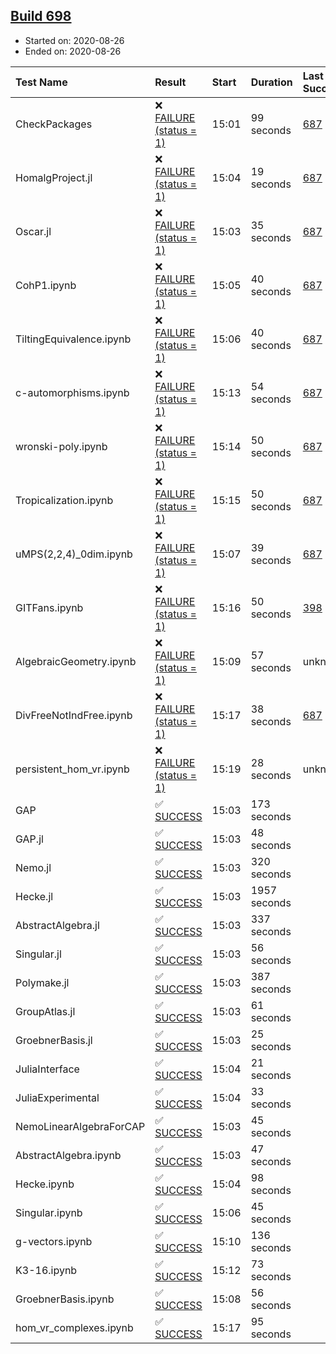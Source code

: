 ## [Build 698](https://oscarci.mathematik.uni-kl.de/job/oscar-stable/698/)

* Started on: 2020-08-26
* Ended on: 2020-08-26

| Test Name    | Result | Start | Duration | Last Success | First Failure |
|:-------------|:-------|:------|:---------|:-------------|:--------------|
| CheckPackages | ❌ [FAILURE (status = 1)](https://oscarci.mathematik.uni-kl.de/job/oscar-stable/698/artifact/logs/build-698/CheckPackages.log) | 15:01 | 99 seconds | [687](https://oscarci.mathematik.uni-kl.de/job/oscar-stable/687/) | [688](https://oscarci.mathematik.uni-kl.de/job/oscar-stable/688/) |
| HomalgProject.jl | ❌ [FAILURE (status = 1)](https://oscarci.mathematik.uni-kl.de/job/oscar-stable/698/artifact/logs/build-698/HomalgProject.jl.log) | 15:04 | 19 seconds | [687](https://oscarci.mathematik.uni-kl.de/job/oscar-stable/687/) | [688](https://oscarci.mathematik.uni-kl.de/job/oscar-stable/688/) |
| Oscar.jl | ❌ [FAILURE (status = 1)](https://oscarci.mathematik.uni-kl.de/job/oscar-stable/698/artifact/logs/build-698/Oscar.jl.log) | 15:03 | 35 seconds | [687](https://oscarci.mathematik.uni-kl.de/job/oscar-stable/687/) | [688](https://oscarci.mathematik.uni-kl.de/job/oscar-stable/688/) |
| CohP1.ipynb | ❌ [FAILURE (status = 1)](https://oscarci.mathematik.uni-kl.de/job/oscar-stable/698/artifact/logs/build-698/CohP1.ipynb.log) | 15:05 | 40 seconds | [687](https://oscarci.mathematik.uni-kl.de/job/oscar-stable/687/) | [688](https://oscarci.mathematik.uni-kl.de/job/oscar-stable/688/) |
| TiltingEquivalence.ipynb | ❌ [FAILURE (status = 1)](https://oscarci.mathematik.uni-kl.de/job/oscar-stable/698/artifact/logs/build-698/TiltingEquivalence.ipynb.log) | 15:06 | 40 seconds | [687](https://oscarci.mathematik.uni-kl.de/job/oscar-stable/687/) | [688](https://oscarci.mathematik.uni-kl.de/job/oscar-stable/688/) |
| c-automorphisms.ipynb | ❌ [FAILURE (status = 1)](https://oscarci.mathematik.uni-kl.de/job/oscar-stable/698/artifact/logs/build-698/c-automorphisms.ipynb.log) | 15:13 | 54 seconds | [687](https://oscarci.mathematik.uni-kl.de/job/oscar-stable/687/) | [688](https://oscarci.mathematik.uni-kl.de/job/oscar-stable/688/) |
| wronski-poly.ipynb | ❌ [FAILURE (status = 1)](https://oscarci.mathematik.uni-kl.de/job/oscar-stable/698/artifact/logs/build-698/wronski-poly.ipynb.log) | 15:14 | 50 seconds | [687](https://oscarci.mathematik.uni-kl.de/job/oscar-stable/687/) | [688](https://oscarci.mathematik.uni-kl.de/job/oscar-stable/688/) |
| Tropicalization.ipynb | ❌ [FAILURE (status = 1)](https://oscarci.mathematik.uni-kl.de/job/oscar-stable/698/artifact/logs/build-698/Tropicalization.ipynb.log) | 15:15 | 50 seconds | [687](https://oscarci.mathematik.uni-kl.de/job/oscar-stable/687/) | [688](https://oscarci.mathematik.uni-kl.de/job/oscar-stable/688/) |
| uMPS(2,2,4)_0dim.ipynb | ❌ [FAILURE (status = 1)](https://oscarci.mathematik.uni-kl.de/job/oscar-stable/698/artifact/logs/build-698/uMPS-2-2-4-_0dim.ipynb.log) | 15:07 | 39 seconds | [687](https://oscarci.mathematik.uni-kl.de/job/oscar-stable/687/) | [688](https://oscarci.mathematik.uni-kl.de/job/oscar-stable/688/) |
| GITFans.ipynb | ❌ [FAILURE (status = 1)](https://oscarci.mathematik.uni-kl.de/job/oscar-stable/698/artifact/logs/build-698/GITFans.ipynb.log) | 15:16 | 50 seconds | [398](https://oscarci.mathematik.uni-kl.de/job/oscar-stable/398/) | [399](https://oscarci.mathematik.uni-kl.de/job/oscar-stable/399/) |
| AlgebraicGeometry.ipynb | ❌ [FAILURE (status = 1)](https://oscarci.mathematik.uni-kl.de/job/oscar-stable/698/artifact/logs/build-698/AlgebraicGeometry.ipynb.log) | 15:09 | 57 seconds | unknown | unknown |
| DivFreeNotIndFree.ipynb | ❌ [FAILURE (status = 1)](https://oscarci.mathematik.uni-kl.de/job/oscar-stable/698/artifact/logs/build-698/DivFreeNotIndFree.ipynb.log) | 15:17 | 38 seconds | [687](https://oscarci.mathematik.uni-kl.de/job/oscar-stable/687/) | [688](https://oscarci.mathematik.uni-kl.de/job/oscar-stable/688/) |
| persistent_hom_vr.ipynb | ❌ [FAILURE (status = 1)](https://oscarci.mathematik.uni-kl.de/job/oscar-stable/698/artifact/logs/build-698/persistent_hom_vr.ipynb.log) | 15:19 | 28 seconds | unknown | unknown |
| GAP | ✅ [SUCCESS](https://oscarci.mathematik.uni-kl.de/job/oscar-stable/698/artifact/logs/build-698/GAP.log) | 15:03 | 173 seconds |  |  |
| GAP.jl | ✅ [SUCCESS](https://oscarci.mathematik.uni-kl.de/job/oscar-stable/698/artifact/logs/build-698/GAP.jl.log) | 15:03 | 48 seconds |  |  |
| Nemo.jl | ✅ [SUCCESS](https://oscarci.mathematik.uni-kl.de/job/oscar-stable/698/artifact/logs/build-698/Nemo.jl.log) | 15:03 | 320 seconds |  |  |
| Hecke.jl | ✅ [SUCCESS](https://oscarci.mathematik.uni-kl.de/job/oscar-stable/698/artifact/logs/build-698/Hecke.jl.log) | 15:03 | 1957 seconds |  |  |
| AbstractAlgebra.jl | ✅ [SUCCESS](https://oscarci.mathematik.uni-kl.de/job/oscar-stable/698/artifact/logs/build-698/AbstractAlgebra.jl.log) | 15:03 | 337 seconds |  |  |
| Singular.jl | ✅ [SUCCESS](https://oscarci.mathematik.uni-kl.de/job/oscar-stable/698/artifact/logs/build-698/Singular.jl.log) | 15:03 | 56 seconds |  |  |
| Polymake.jl | ✅ [SUCCESS](https://oscarci.mathematik.uni-kl.de/job/oscar-stable/698/artifact/logs/build-698/Polymake.jl.log) | 15:03 | 387 seconds |  |  |
| GroupAtlas.jl | ✅ [SUCCESS](https://oscarci.mathematik.uni-kl.de/job/oscar-stable/698/artifact/logs/build-698/GroupAtlas.jl.log) | 15:03 | 61 seconds |  |  |
| GroebnerBasis.jl | ✅ [SUCCESS](https://oscarci.mathematik.uni-kl.de/job/oscar-stable/698/artifact/logs/build-698/GroebnerBasis.jl.log) | 15:03 | 25 seconds |  |  |
| JuliaInterface | ✅ [SUCCESS](https://oscarci.mathematik.uni-kl.de/job/oscar-stable/698/artifact/logs/build-698/JuliaInterface.log) | 15:04 | 21 seconds |  |  |
| JuliaExperimental | ✅ [SUCCESS](https://oscarci.mathematik.uni-kl.de/job/oscar-stable/698/artifact/logs/build-698/JuliaExperimental.log) | 15:04 | 33 seconds |  |  |
| NemoLinearAlgebraForCAP | ✅ [SUCCESS](https://oscarci.mathematik.uni-kl.de/job/oscar-stable/698/artifact/logs/build-698/NemoLinearAlgebraForCAP.log) | 15:03 | 45 seconds |  |  |
| AbstractAlgebra.ipynb | ✅ [SUCCESS](https://oscarci.mathematik.uni-kl.de/job/oscar-stable/698/artifact/logs/build-698/AbstractAlgebra.ipynb.log) | 15:03 | 47 seconds |  |  |
| Hecke.ipynb | ✅ [SUCCESS](https://oscarci.mathematik.uni-kl.de/job/oscar-stable/698/artifact/logs/build-698/Hecke.ipynb.log) | 15:04 | 98 seconds |  |  |
| Singular.ipynb | ✅ [SUCCESS](https://oscarci.mathematik.uni-kl.de/job/oscar-stable/698/artifact/logs/build-698/Singular.ipynb.log) | 15:06 | 45 seconds |  |  |
| g-vectors.ipynb | ✅ [SUCCESS](https://oscarci.mathematik.uni-kl.de/job/oscar-stable/698/artifact/logs/build-698/g-vectors.ipynb.log) | 15:10 | 136 seconds |  |  |
| K3-16.ipynb | ✅ [SUCCESS](https://oscarci.mathematik.uni-kl.de/job/oscar-stable/698/artifact/logs/build-698/K3-16.ipynb.log) | 15:12 | 73 seconds |  |  |
| GroebnerBasis.ipynb | ✅ [SUCCESS](https://oscarci.mathematik.uni-kl.de/job/oscar-stable/698/artifact/logs/build-698/GroebnerBasis.ipynb.log) | 15:08 | 56 seconds |  |  |
| hom_vr_complexes.ipynb | ✅ [SUCCESS](https://oscarci.mathematik.uni-kl.de/job/oscar-stable/698/artifact/logs/build-698/hom_vr_complexes.ipynb.log) | 15:17 | 95 seconds |  |  |
